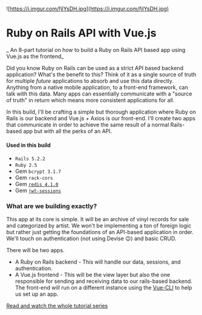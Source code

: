 ![https://i.imgur.com/fjlYsDH.jpg](https://i.imgur.com/fjlYsDH.jpg)

# Ruby on Rails API with Vue.js

_ An 8-part tutorial on how to build a Ruby on Rails API based app using Vue.js as the frontend_

Did you know Ruby on Rails can be used as a strict API based backend application? What's the benefit to this? Think of it as a single source of truth for multiple _future_ applications to absorb and use this data directly. Anything from a native mobile application, to a front-end framework, can talk with this data. Many apps can essentially communicate with a "source of truth" in return which means more consistent applications for all.

In this build, I'll be crafting a simple but thorough application where Ruby on Rails is our backend and Vue.js + Axios is our front-end. I'll create two apps that communicate in order to achieve the same result of a normal Rails-based app but with all the perks of an API.

#### Used in this build

- `Rails 5.2.2`
- `Ruby 2.5`
- Gem `bcrypt 3.1.7`
- Gem `rack-cors`
- Gem [`redis 4.1.0`](https://github.com/redis/redis-rb)
- Gem [`jwt-sessions`](https://github.com/tuwukee/jwt_sessions)



### What are we building exactly?

This app at its core is simple. It will be an archive of vinyl records for sale and categorized by artist. We won't be implementing a ton of foreign logic but rather just getting the foundations of an API-based application in order. We'll touch on authentication (not using Devise &#x1f609;) and basic CRUD.

There will be two apps.

- A Ruby on Rails backend - This will handle our data, sessions, and authentication.
- A Vue.js frontend - This will be the view layer but also the one responsible for sending and receiving data to our rails-based backend. The front-end will run on a different instance using the [Vue-CLI](https://cli.vuejs.org/) to help us set up an app.

[Read and watch the whole tutorial series](https://web-crunch.com/ruby-on-rails-api-vue-js/)

